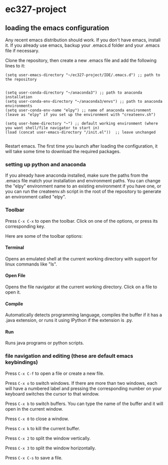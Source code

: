 # ec327-project

## loading the emacs configuration
Any recent emacs distribution should work.  If you don't have emacs, install it.
If you already use emacs, backup your .emacs.d folder and your .emacs file if necessary.

Clone the repository, then create a new .emacs file and add the following lines to it:
```
(setq user-emacs-directory "~/ec327-project/IDE/.emacs.d") ;; path to the repository


(setq user-conda-directory "~/anaconda3") ;; path to anaconda installation
(setq user-conda-env-directory "~/anaconda3/envs") ;; path to anaconda environments
(setq user-conda-env-name "elpy") ;; name of anaconda environment (leave as "elpy" if you set up the environment with "createenv.sh")

(setq user-home-directory "~") ;; default working environment (where you want shell/file navigator to start in)
(load (concat user-emacs-directory "/init.el"))  ;; leave unchanged


```
Restart emacs.  The first time you launch after loading the configuration, it will take some time to download the required packages.

### setting up python and anaconda
If you already have anaconda installed, make sure the paths from the .emacs file match your installation and environment paths.  You can change the "elpy" environment name to an existing environment if you have one, or you can run the createenv.sh script in the root of the repository to generate an environment called "elpy".

### Toolbar
Press `C-x C-x` to open the toolbar.  Click on one of the options, or press its corresponding key.

Here are some of the toolbar options:
#### Terminal
Opens an emulated shell at the current working directory with support for linux commands like "ls".
#### Open File
Opens the file navigator at the current working directory.  Click on a file to open it.
#### Compile
Automatically detects programming language, compiles the buffer if it has a .java extension, or runs it using IPython if the extension is .py.
#### Run
Runs java programs or python scripts.

### file navigation and editing (these are default emacs keybindings)
Press `C-x C-f` to open a file or create a new file.

Press `C-x o` to switch windows.  If there are more than two windows, each will have a numbered label and pressing the corresponding number on your keyboard switches the cursor to that window.

Press `C-x b` to switch buffers.  You can type the name of the buffer and it will open in the current window.

Press `C-x 0` to close a window.

Press `C-x k` to kill the current buffer.

Press `C-x 2` to split the window vertically.

Press `C-x 3` to split the window horizontally.

Press `C-x C-s` to save a file.
